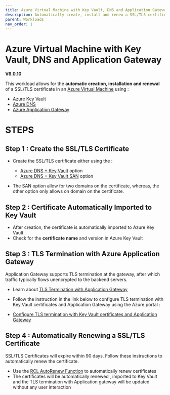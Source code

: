 ```yaml
---
title: Azure Virtual Machine with Key Vault, DNS and Application Gateway
description: Automatically create, install and renew a SSL/TLS certificates in an Azure VM using Key Vault, DNS and Application Gateway
parent: Workloads
nav_order: 1
---
```


# Azure Virtual Machine with Key Vault, DNS and Application Gateway

**V6.0.10**

This workload allows for the **automatic creation, installation and renewal** of a SSL/TLS certificate in an [Azure Virtual Machine](https://docs.microsoft.com/en-us/azure/virtual-machines/) using :

- [Azure Key Vault](https://docs.microsoft.com/en-us/azure/key-vault/certificates/about-certificates) 
- [Azure DNS](https://docs.microsoft.com/en-us/azure/dns/) 
- [Azure Application Gateway](https://docs.microsoft.com/en-us/azure/application-gateway/overview)

# STEPS

## Step 1 : Create the SSL/TLS Certificate

- Create the SSL/TLS certificate either using the :
    - [Azure DNS + Key Vault](../portal/azure-keyvault.md) option
    - [Azure DNS + Key Vault SAN](../portal/azure-keyvault-san.md) option

- The SAN option allow for two domains on the certificate, whereas, the other option only allows on domain on the certificate.

## Step 2 : Certificate Automatically Imported to Key Vault

- After creation, the certificate is automatically imported to Azure Key Vault
- Check for the **certificate name** and version in Azure Key Vault

## Step 3 : TLS Termination with Azure Application Gateway

Application Gateway supports TLS termination at the gateway, after which traffic typically flows unencrypted to the backend servers. 

- Learn about [TLS Termination with Application Gateway](https://docs.microsoft.com/en-us/azure/application-gateway/ssl-overview)
- Follow the instruction in the link below to configure TLS termination with Key Vault certificates and Application Gateway using the Azure portal :

- [Configure TLS termination with Key Vault certificates and Application Gateway](https://docs.microsoft.com/en-us/azure/application-gateway/configure-key-vault-portal)

## Step 4 : Automatically Renewing a SSL/TLS Certificate

SSL/TLS Certificates will expire within 90 days. Follow these instructions to automatically renew the certificate.

- Use the [RCL AutoRenew Function](../autorenew/introduction.md) to automatically renew certificates 
- The certificates will be automatically renewed , imported to Key Vault and the TLS termination with Application gateway will be updated without any user interaction



